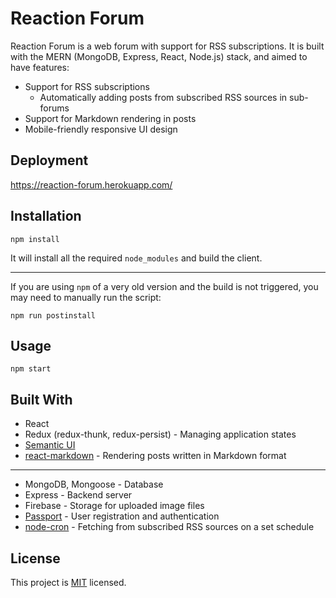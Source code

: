 # Reaction Forum
Reaction Forum is a web forum with support for RSS subscriptions. It is built with the MERN (MongoDB, Express, React, Node.js) stack, and aimed to have features:

- Support for RSS subscriptions
  - Automatically adding posts from subscribed RSS sources in sub-forums
- Support for Markdown rendering in posts
- Mobile-friendly responsive UI design 

## Deployment
https://reaction-forum.herokuapp.com/

## Installation
```
npm install
```
It will install all the required `node_modules` and build the client.

---
If you are using `npm` of a very old version and the build is not triggered, you may need to manually run the script:
```
npm run postinstall
```

## Usage
```
npm start
```
## Built With
- React
- Redux (redux-thunk, redux-persist) - Managing application states
- [Semantic UI](https://react.semantic-ui.com/)
- [react-markdown](https://github.com/rexxars/react-markdown) - Rendering posts written in  Markdown format
---
- MongoDB, Mongoose - Database
- Express - Backend server
- Firebase - Storage for uploaded image files
- [Passport](http://www.passportjs.org/) - User registration and authentication
- [node-cron](https://github.com/kelektiv/node-cron) - Fetching from subscribed RSS sources on a set schedule

## License
This project is [MIT](https://github.com/fangnx/smoretify/blob/master/LICENSE) licensed.